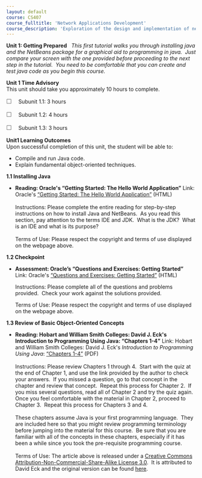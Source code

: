 ```yaml
---
layout: default
course: CS407
course_fulltitle: 'Network Applications Development'
course_description: 'Exploration of the design and implementation of network-based applications, focusing on Object-Oriented Programming and programming techniques, both at the application layer and the transport layer of the TCP/IP protocol stack.'
---
```

**Unit 1: Getting Prepared** <span id="1"></span> 
*This first tutorial walks you through installing java and the NetBeans
package for a graphical aid to programming in java.  Just compare your
screen with the one provided before proceeding to the next step in the
tutorial.  You need to be comfortable that you can create and test java
code as you begin this course.*

**Unit 1 Time Advisory**  
This unit should take you approximately 10 hours to complete.  
  
 <span
style="color: rgb(85, 85, 85); font-family: 'Myriad Pro', 'Gill Sans', 'Gill Sans MT', Calibri, sans-serif; font-size: 16px; line-height: 21px; text-align: left; -webkit-text-size-adjust: none; ">☐
   </span>Subunit 1.1: 3 hours  
  
 <span
style="color: rgb(85, 85, 85); font-family: 'Myriad Pro', 'Gill Sans', 'Gill Sans MT', Calibri, sans-serif; font-size: 16px; line-height: 21px; text-align: left; -webkit-text-size-adjust: none; ">☐
   </span>Subunit 1.2: 4 hours  
  
 <span
style="color: rgb(85, 85, 85); font-family: 'Myriad Pro', 'Gill Sans', 'Gill Sans MT', Calibri, sans-serif; font-size: 16px; line-height: 21px; text-align: left; -webkit-text-size-adjust: none; ">☐
   </span>Subunit 1.3: 3 hours

**Unit1 Learning Outcomes**  
Upon successful completion of this unit, the student will be able to:  
-   Compile and run Java code.
-   Explain fundamental object-oriented techniques.

**1.1 Installing Java** <span id="1.1"></span> 
-   **Reading: Oracle's “Getting Started: The Hello World Application”**
    Link: Oracle's [“Getting Started: The Hello World
    Application”](http://docs.oracle.com/javase/tutorial/getStarted/cupojava/netbeans.html)
    (HTML)  
        
     Instructions: Please complete the entire reading for step-by-step
    instructions on how to install Java and NetBeans.  As you read this
    section, pay attention to the terms IDE and JDK.  What is the JDK? 
    What is an IDE and what is its purpose?  
        
     Terms of Use: Please respect the copyright and terms of use
    displayed on the webpage above.

**1.2 Checkpoint** <span id="1.2"></span> 
-   **Assessment: Oracle’s “Questions and Exercises: Getting Started”**
    Link: Oracle's [“Questions and Exercises: Getting
    Started”](http://docs.oracle.com/javase/tutorial/getStarted/QandE/questions.html)
    (HTML)  
      
     Instructions: Please complete all of the questions and problems
    provided.  Check your work against the solutions provided.  
      
     Terms of Use: Please respect the copyright and terms of use
    displayed on the webpage above.

**1.3 Review of Basic Object-Oriented Concepts** <span id="1.3"></span> 
-   **Reading: Hobart and William Smith Colleges: David J. Eck's
    Introduction to Programming Using Java: “Chapters 1-4”**
    Link: Hobart and William Smith Colleges: David J.
    Eck's *Introduction to Programming Using Java*: [“Chapters
    1-4”](http://www.saylor.org/site/wp-content/uploads/2012/01/CS407-TEXTBOOK.pdf)
    (PDF)  
        
     Instructions: Please review Chapters 1 through 4.  Start with the
    quiz at the end of Chapter 1, and use the link provided by the
    author to check your answers.  If you missed a question, go to that
    concept in the chapter and review that concept.  Repeat this process
    for Chapter 2.  If you miss several questions, read all of Chapter 2
    and try the quiz again.  Once you feel comfortable with the material
    in Chapter 2, proceed to Chapter 3.  Repeat this process for
    Chapters 3 and 4.     
        
     These chapters assume Java is your first programming language. 
    They are included here so that you might review programming
    terminology before jumping into the material for this course.  Be
    sure that you are familiar with all of the concepts in these
    chapters, especially if it has been a while since you took the
    pre-requisite programming course.   
        
     Terms of Use: The article above is released under a [Creative
    Commons Attribution-Non-Commercial-Share-Alike License
    3.0](http://creativecommons.org/licenses/by-nc-sa/3.0/).  It is
    attributed to David Eck and the original version can be found
    [here](http://math.hws.edu/javanotes/).


